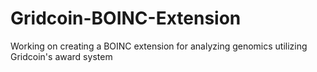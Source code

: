 # Gridcoin-BOINC-Extension
Working on creating a BOINC extension for analyzing genomics utilizing Gridcoin's award system
